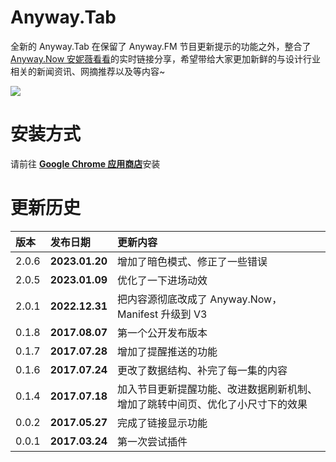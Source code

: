 # Anyway.Tab
全新的 Anyway.Tab 在保留了 Anyway.FM 节目更新提示的功能之外，整合了 [Anyway.Now 安妮薇看看](https://Anyway.FM/now)的实时链接分享，希望带给大家更加新鲜的与设计行业相关的新闻资讯、网摘推荐以及等内容~

![](https://raw.githubusercontent.com/Anyway-Design/Anyway-Tab/master/assets/anyway-tab-preview.png)

# 安装方式
请前往 [**Google Chrome 应用商店**](https://chrome.google.com/webstore/detail/anywaytab/jaoejhbbokpmbndhdopikidehkadhake?utm_source=github)安装


# 更新历史
| 版本 | 发布日期 | 更新内容 |
|:--|:--|:--|
| 2.0.6 | **2023.01.20** | 增加了暗色模式、修正了一些错误 |
| 2.0.5 | **2023.01.09** | 优化了一下进场动效 |
| 2.0.1 | **2022.12.31** | 把内容源彻底改成了 Anyway.Now，Manifest 升级到 V3 |
| 0.1.8 | **2017.08.07** | 第一个公开发布版本 |
| 0.1.7 | **2017.07.28** | 增加了提醒推送的功能 |
| 0.1.6 | **2017.07.24** | 更改了数据结构、补完了每一集的内容 |
| 0.1.4 | **2017.07.18** | 加入节目更新提醒功能、改进数据刷新机制、增加了跳转中间页、优化了小尺寸下的效果 |
| 0.0.2 | **2017.05.27** | 完成了链接显示功能 |
| 0.0.1 | **2017.03.24** | 第一次尝试插件 |